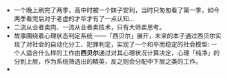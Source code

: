 - 一个晚上刷完了两季，高中时被一个妹子安利，当时只匆匆看了第一季，如今两季看完后对于老虚的才华才有了一点认知...
- 二流从业者卖肉、一流从业者卖技术，只有大师卖思考。
- 故事围绕着心理状态判定系统 ——「西贝尔」展开，未来的本子通过西贝尔实现了对社会的自动化分工、犯罪判定，实现了一个和平而稳定的社会模型: 一个人适合什么样的工作由**西贝尔**通过对其心理状况计算决定，心理「纯净」的分到上层，作为系统筛选出的精英，反之则会分配中下层之类的工作。
-